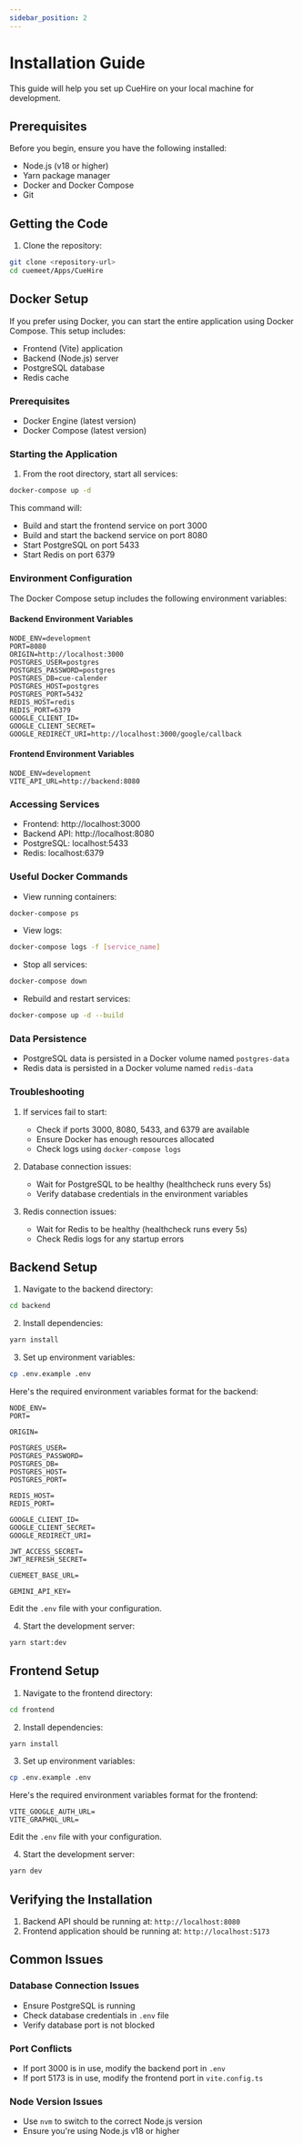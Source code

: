 ```yaml
---
sidebar_position: 2
---
```


# Installation Guide

This guide will help you set up CueHire on your local machine for development.

## Prerequisites

Before you begin, ensure you have the following installed:
- Node.js (v18 or higher)
- Yarn package manager
- Docker and Docker Compose
- Git

## Getting the Code

1. Clone the repository:
```bash
git clone <repository-url>
cd cuemeet/Apps/CueHire
```

## Docker Setup

If you prefer using Docker, you can start the entire application using Docker Compose. This setup includes:
- Frontend (Vite) application
- Backend (Node.js) server
- PostgreSQL database
- Redis cache

### Prerequisites
- Docker Engine (latest version)
- Docker Compose (latest version)

### Starting the Application

1. From the root directory, start all services:
```bash
docker-compose up -d
```

This command will:
- Build and start the frontend service on port 3000
- Build and start the backend service on port 8080
- Start PostgreSQL on port 5433
- Start Redis on port 6379

### Environment Configuration

The Docker Compose setup includes the following environment variables:

#### Backend Environment Variables
```env
NODE_ENV=development
PORT=8080
ORIGIN=http://localhost:3000
POSTGRES_USER=postgres
POSTGRES_PASSWORD=postgres
POSTGRES_DB=cue-calender
POSTGRES_HOST=postgres
POSTGRES_PORT=5432
REDIS_HOST=redis
REDIS_PORT=6379
GOOGLE_CLIENT_ID=
GOOGLE_CLIENT_SECRET=
GOOGLE_REDIRECT_URI=http://localhost:3000/google/callback
```

#### Frontend Environment Variables
```env
NODE_ENV=development
VITE_API_URL=http://backend:8080
```

### Accessing Services
- Frontend: http://localhost:3000
- Backend API: http://localhost:8080
- PostgreSQL: localhost:5433
- Redis: localhost:6379

### Useful Docker Commands

- View running containers:
```bash
docker-compose ps
```

- View logs:
```bash
docker-compose logs -f [service_name]
```

- Stop all services:
```bash
docker-compose down
```

- Rebuild and restart services:
```bash
docker-compose up -d --build
```

### Data Persistence
- PostgreSQL data is persisted in a Docker volume named `postgres-data`
- Redis data is persisted in a Docker volume named `redis-data`

### Troubleshooting

1. If services fail to start:
   - Check if ports 3000, 8080, 5433, and 6379 are available
   - Ensure Docker has enough resources allocated
   - Check logs using `docker-compose logs`

2. Database connection issues:
   - Wait for PostgreSQL to be healthy (healthcheck runs every 5s)
   - Verify database credentials in the environment variables

3. Redis connection issues:
   - Wait for Redis to be healthy (healthcheck runs every 5s)
   - Check Redis logs for any startup errors

## Backend Setup

1. Navigate to the backend directory:
```bash
cd backend
```

2. Install dependencies:
```bash
yarn install
```

3. Set up environment variables:
```bash
cp .env.example .env
```

Here's the required environment variables format for the backend:
```env
NODE_ENV=
PORT=

ORIGIN=

POSTGRES_USER=
POSTGRES_PASSWORD=
POSTGRES_DB=
POSTGRES_HOST=
POSTGRES_PORT=

REDIS_HOST=
REDIS_PORT=

GOOGLE_CLIENT_ID=
GOOGLE_CLIENT_SECRET=
GOOGLE_REDIRECT_URI=

JWT_ACCESS_SECRET=
JWT_REFRESH_SECRET=

CUEMEET_BASE_URL=

GEMINI_API_KEY=
```

Edit the `.env` file with your configuration.

4. Start the development server:
```bash
yarn start:dev
```

## Frontend Setup

1. Navigate to the frontend directory:
```bash
cd frontend
```

2. Install dependencies:
```bash
yarn install
```

3. Set up environment variables:
```bash
cp .env.example .env
```

Here's the required environment variables format for the frontend:
```env
VITE_GOOGLE_AUTH_URL=
VITE_GRAPHQL_URL=
```

Edit the `.env` file with your configuration.

4. Start the development server:
```bash
yarn dev
```

## Verifying the Installation

1. Backend API should be running at: `http://localhost:8080`
2. Frontend application should be running at: `http://localhost:5173`

## Common Issues

### Database Connection Issues
- Ensure PostgreSQL is running
- Check database credentials in `.env` file
- Verify database port is not blocked

### Port Conflicts
- If port 3000 is in use, modify the backend port in `.env`
- If port 5173 is in use, modify the frontend port in `vite.config.ts`

### Node Version Issues
- Use `nvm` to switch to the correct Node.js version
- Ensure you're using Node.js v18 or higher